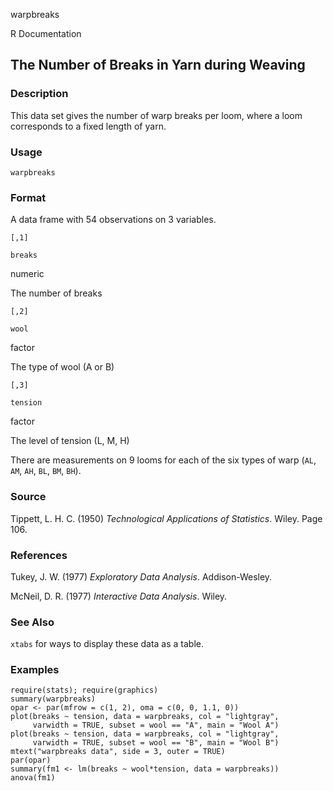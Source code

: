 warpbreaks

R Documentation

## The Number of Breaks in Yarn during Weaving

### Description

This data set gives the number of warp breaks per loom, where a loom
corresponds to a fixed length of yarn.

### Usage

    warpbreaks

### Format

A data frame with 54 observations on 3 variables.

`[,1]`

`breaks`

numeric

The number of breaks

`[,2]`

`wool`

factor

The type of wool (A or B)

`[,3]`

`tension`

factor

The level of tension (L, M, H)

There are measurements on 9 looms for each of the six types of warp (`AL`,
`AM`, `AH`, `BL`, `BM`, `BH`).

### Source

Tippett, L. H. C. (1950) _Technological Applications of Statistics_. Wiley.
Page 106.

### References

Tukey, J. W. (1977) _Exploratory Data Analysis_. Addison-Wesley.

McNeil, D. R. (1977) _Interactive Data Analysis_. Wiley.

### See Also

`xtabs` for ways to display these data as a table.

### Examples

    
    require(stats); require(graphics)
    summary(warpbreaks)
    opar <- par(mfrow = c(1, 2), oma = c(0, 0, 1.1, 0))
    plot(breaks ~ tension, data = warpbreaks, col = "lightgray",
         varwidth = TRUE, subset = wool == "A", main = "Wool A")
    plot(breaks ~ tension, data = warpbreaks, col = "lightgray",
         varwidth = TRUE, subset = wool == "B", main = "Wool B")
    mtext("warpbreaks data", side = 3, outer = TRUE)
    par(opar)
    summary(fm1 <- lm(breaks ~ wool*tension, data = warpbreaks))
    anova(fm1)

